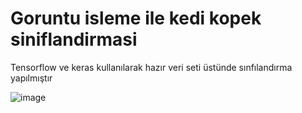 # Goruntu isleme ile kedi kopek siniflandirmasi
 Tensorflow ve keras kullanılarak hazır veri seti üstünde sınfılandırma yapılmıştır

![image](https://user-images.githubusercontent.com/73950755/120287036-87597780-c2c7-11eb-9f62-8440297b35ab.png)
